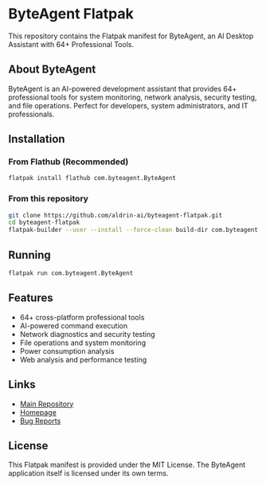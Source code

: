 # ByteAgent Flatpak

This repository contains the Flatpak manifest for ByteAgent, an AI Desktop Assistant with 64+ Professional Tools.

## About ByteAgent

ByteAgent is an AI-powered development assistant that provides 64+ professional tools for system monitoring, network analysis, security testing, and file operations. Perfect for developers, system administrators, and IT professionals.

## Installation

### From Flathub (Recommended)

```bash
flatpak install flathub com.byteagent.ByteAgent
```

### From this repository

```bash
git clone https://github.com/aldrin-ai/byteagent-flatpak.git
cd byteagent-flatpak
flatpak-builder --user --install --force-clean build-dir com.byteagent.ByteAgent.yml
```

## Running

```bash
flatpak run com.byteagent.ByteAgent
```

## Features

- 64+ cross-platform professional tools
- AI-powered command execution
- Network diagnostics and security testing
- File operations and system monitoring
- Power consumption analysis
- Web analysis and performance testing

## Links

- [Main Repository](https://github.com/aldrin-ai/byte-agent)
- [Homepage](https://github.com/aldrin-ai/byte-agent)
- [Bug Reports](https://github.com/aldrin-ai/byte-agent/issues)

## License

This Flatpak manifest is provided under the MIT License.
The ByteAgent application itself is licensed under its own terms.
